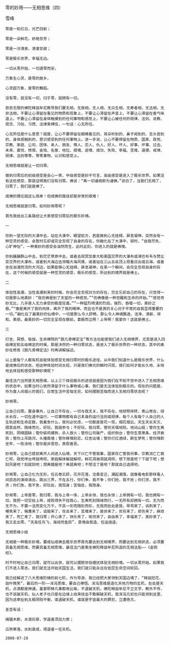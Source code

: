 零的妙用——无相思维（四）

雪峰


    零是一轮红日，光芒四射；

    零是一朵鲜花，娇艳芬芳；

    零是一浒清泉，清澈甘甜；

    零是极乐世界，幸福无边。

    一切从零开始，一切遇零而安，

    万象生心灵，是零的故乡，

    心灵超万象，是零的舞蹈。

    没有零，就没有一切，归于零，就拥有一切。

    慈悲无限的佛陀释迦牟尼教导我们要无相，无我相，无人相，无众生相，无寿者相，无法相，无非法相，不要让心滞留在看见的物质和现象上，不要让心滞留在声音上，不要让心滞留在香气味道上，不要让心滞留在身体触摸到的任何事物和感觉上，不要让心被任何的规律、法则、说教、观念、习俗、习惯、法律束缚住，一句话：心无所住。

    心无所住是什么意思？就是，让心不要停留在眼睛看见的、耳朵听到的、鼻子闻到的、舌头尝到的、身体感触到的、意识感受到的任何事物上。进一步说，让心不要停留在物质、国家、政党、宗教、家庭、公司、团体、亲人、朋友、情人、恋人、仇人、好人、坏人、好事、坏事、过去、未来、喜悦、愤恨、金钱、名誉、地位、顺境、逆境、成功、失败、幸福、苦难、道德、戒律、规律、法则等等，等等事物、认识和感受上。

    无相思维就是让一切归零。

    做到归零后的初级感受是会心一笑，中级感受是妙不可言，高级感受是进入了极乐世界。如果没有这些感受，那就证明我们没有归零。佛说：“离一切诸相即为诸佛。”说白了，当我们无相了，归零了，我们就是佛了。

    成佛的理论就这么简单！但成佛的路径却是非常的艰难！

    无相思维就是归零。如何妙用零呢？

    首先我给出三条路经让大家感受归零后的极乐妙境。

    一

    你到一望无际的大漠中去，站在大漠中，眼望前方，若能做到心无挂碍，屏息凝神，突然会有一种空灵的感受，会暂时忘却或完全忽视了自身的存在，你融化在了大漠中，顿时，“自我尽失，心旷神怡”，一种美妙的感受会油然而生，此时此刻，你进入的就是佛境。

    你到巍巍群山中去，到茫茫草原中去，或者去观赏加拿大和美国交界的大瀑布或津巴布韦与赞比亚交界的大瀑布，或者到大海边去领略大海风情，或者站在三山五岳顶上观看日出或云海，或者坐在汹涌而流的大河边，如果能够心无挂碍，屏息凝神，在某一个瞬间，会完全忽视自身的存在，这个时候的感受就是一种空灵的感受，极乐的感受，所达到的境界就是佛土。

    二

    体验性高潮，当性高潮到来的时候，你会完全忽视对方的存在，完全忘却自己的存在，只觉得一切是那么地美妙：“我仿佛是到了天堂的一种感觉。”“仿佛像是一种觉醒和生命的开始。”“感觉奇妙无比，几乎是人无力承受的极度狂喜。”“一种猛烈喷涌的烈焰，强烈，吞噬一切，美妙之极。”“像是离开了我的肉体，离开了我的精神，而且也不是真的关心对于平常的自我显得重要的一切。”融化在了最美妙的仙境中，一切是那么令人舒畅，那么令人神魂飘逸，洁净、清新、祥和、美丽，最美妙的一切完全呈现在眼前，喜极而泣啊！上帝啊！我爱你！这就是佛土。

    三

    打坐、冥想、瑜伽，生命禅院的“脱凡骨禅定法”等方法也能使我们进入无相境界，尤其是进入四级禅定和五级禅定的时候，那是决然的一种归零状态，是进入了极乐世界的一种状态，其中的奥妙在修炼《脱凡骨禅定法》时再讲解描述。

    以上是每个人都有机会能体验感受无相归零时的极乐途径，从中我们知道什么是极乐世界，什么是成佛后的状态，但这种体验时间太短，只是我们佛光的瞬时闪现，我们如何才能长久地、永恒地去体验和感受那种妙境呢？

    最佳法门当然是无相思维，以上三个体验极乐的途径就是因为我们在不知不觉中进入了无相思维的状态中，如果当时心依然滞留于什么事物或心事，我们是无法体验到极乐的。现在的问题是，作为食人间烟火的我们，日常生活中苦恼无穷，如何摆脱苦恼而进入无相归零状态呢？

    妙用零。

    让自己归零。置身事外，让自己不存在，一切与我无关，我不存在，地球照样转，青山常在，绿水长存，一切在道中运行，一切事物都有自己本身的运行法则或规律，每个人有每个人自己的人生轨迹和生命定数，我着急什么，我何必忧虑，一切都是昙花一现，烟花烟云，天生天长天灭，顺其自然，随缘而化，好玩，我就参与；不好玩，我归零，管你天塌地陷，地动山摇；管你生离死别，阴晴圆缺；管你偷鸡摸狗，杀人放火；管你公司破产，组织倒台；管你生意萧条，经济衰败；管你上吊跳河，头撞南墙；管你移情别恋，红杏出墙；管你灯红酒绿，醉生梦死；管你降职坐牢，一败涂地；管你是非恩怨，真假善恶。

    妙用零，让自己提前离开人间进入仙境，天下兴亡不管我事，国家存亡管我何事，宗教消亡亡救亡呗，政党垮台垮就垮呗，家庭解体解就解呗，鲜花凋谢凋就凋呗，想下雨是吧？下就下吧；想刮风是吧？刮就刮吧；想离婚是吧？离就离吧；不想活了是吧？那就自己选择吧。

    妙用零，让自己化为无形，任云卷云舒，花开花落，沧桑变迁，潮起潮落，就像看电影那样看人间百态的演绎演出，跳出三界，不在五行，你们争，我不争；你们抢，我不抢；你们贪，我不贪；你们急，我不急，好玩处，我现身；苦恼处，我隐身。

    妙用零，上帝是零，我归零，我与上帝一体，上帝永恒，我也永恒；上帝拥有一切，我也拥有一切，我把一切交给上帝，成败得失不挂我心，生离死别随缘而行，一无所有却拥有一切，无为而无不为，不置一法而变化万千，不具一形而随形而形，无我而处处是我，辱骂来了，讽刺来了，嘲笑来了，侮蔑来了，诋毁来了，攻击来了，苦难来了，是非来了，贫穷来了，悲伤来了，麻烦来了，死亡来了，我归零；开心来了，快乐来了，愉悦来了，自由来了，幸福来了，美妙来了，我又走出零。“天高任鸟飞，海阔凭鱼跃”，意境由我造，任运逍遥。

    无相思维小结

    无相是一种极乐妙境，要成仙成佛去极乐世界首先要达到无相境界，而要达到无相状态，必须要具备无相思维，而要具备无相思维，最佳法门是乘坐佛陀释迦牟尼所造的无相法船——《金刚经》。

    时不时地让自己归零，就可以出世，就可以摆脱世俗缠扰体验无相妙境。一切从零开始，如果我们不进入零态，我们就无法开始天国生活，我们就只能永远在低层生命空间轮回。

    我已经解说了八大思维阶梯的前七阶，作为导游，我已经把大家领到天国边境了，“释迦捻花，迦叶微笑”，最后的一阶——浑沌思维，要自己禅悟。浑沌思维是造化天地万物的玄机，处处是天机，点滴都是神通，基督耶稣凡事都用比喻，不道破天机，佛陀释迦牟尼不立文字，教外不传，也不说破天机，仙人老子也只是在边缘上绕来绕去不敢解破天机，我浑沌元初也只能领到这里，因为这牵扯到太极阴阳平衡，谁道破天机，谁就是宇宙最大的罪犯，立遭绝灭。

    圣哲有话：

    绳锯木断，水滴石穿，学道者须加力索；

    瓜熟蒂落，水到渠成，得道者一任天机。

    2008-07-28



